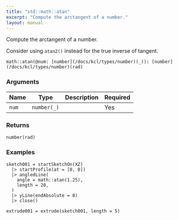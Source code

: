 ```yaml
---
title: "std::math::atan"
excerpt: "Compute the arctangent of a number."
layout: manual
---
```


Compute the arctangent of a number.

Consider using `atan2()` instead for the true inverse of tangent.

```kcl
math::atan(@num: [number](/docs/kcl/types/number)(_)): [number](/docs/kcl/types/number)(rad)
```


### Arguments

| Name | Type | Description | Required |
|----------|------|-------------|----------|
| `num` | `number(_)` |  | Yes |

### Returns

`number(rad)`


### Examples

```kcl
sketch001 = startSketchOn(XZ)
  |> startProfile(at = [0, 0])
  |> angledLine(
    angle = math::atan(1.25),
    length = 20,
  )
  |> yLine(endAbsolute = 0)
  |> close()

extrude001 = extrude(sketch001, length = 5)
```



